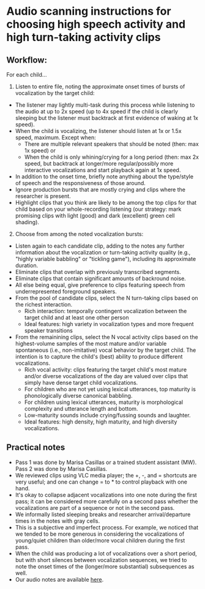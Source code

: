 # Audio scanning instructions for choosing high speech activity and high turn-taking activity clips

## Workflow:
For each child...
1. Listen to entire file, noting the approximate onset times of bursts of vocalization by the target child:
  * The listener may lightly multi-task during this process while listening to the audio at up to 2x speed (up to 4x speed if the child is clearly sleeping but the listener must backtrack at first evidence of waking at 1x speed).
  * When the child is vocalizing, the listener should listen at 1x or 1.5x speed, maximum. Except when:
      - There are multiple relevant speakers that should be noted (then: max 1x speed) or
      - When the child is only whining/crying for a long period (then: max 2x speed, but backtrack at longer/more regular/possibly more interactive vocalizations and start playback again at 1x speed.
  * In addition to the onset time, briefly note anything about the type/style of speech and the responsiveness of those around.
  * Ignore production bursts that are mostly crying and clips where the researcher is present.
  * Highlight clips that you think are likely to be among the top clips for that child based on your whole-recording listening (our strategy: mark promising clips with light (good) and dark (excellent) green cell shading).

2. Choose from among the noted vocalization bursts:
  * Listen again to each candidate clip, adding to the notes any further information about the vocalization or turn-taking activity quality (e.g., "highly variable babbling" or "tickling game"), including its approximate duration.
  * Eliminate clips that overlap with previously transcribed segments.
  * Eliminate clips that contain significant amounts of backround noise.
  * All else being equal, give preference to clips featuring speech from underrepresented foreground speakers.
  * From the pool of candidate clips, select the N turn-taking clips based on the richest interaction.
    - Rich interaction: temporally contingent vocalization between the target child and at least one other person
    -  Ideal features: high variety in vocalization types and more frequent speaker transitions
  * From the remainining clips, select the N vocal activity clips based on the highest-volume samples of the most mature and/or variable spontaneous (i.e., non-imitative) vocal behavior by the target child. The intention is to capture the child's (best) ability to produce different vocalizations.
    -  Rich vocal activity: clips featuring the target child's most mature and/or diverse vocalizations of the day are valued over clips that simply have dense target child vocalizations.
      * For children who are not yet using lexical utterances, top maturity is phonologically diverse canonical babbling.
      * For children using lexical utterances, maturity is morphological complexity and utterance length and bottom.
      * Low-maturity sounds include crying/fussing sounds and laughter.
    - Ideal features: high density, high maturity, and high diversity vocalizations. 

## Practical notes
 * Pass 1 was done by Marisa Casillas or a trained student assistant (MW). Pass 2 was done by Marisa Casillas.
 * We reviewed clips using VLC media player; the +, -, and = shortcuts are very useful; and one can change = to * to control playback with one hand.
 * It's okay to collapse adjacent vocalizations into one note during the first pass; it can be considered more carefully on a second pass whether the vocalizations are part of a sequence or not in the second pass.
 * We informally listed sleeping breaks and researcher arrival/departure times in the notes with gray cells.
 * This is a subjective and imperfect process. For example, we noticed that we tended to be more generous in considering the vocalizations of young/quiet children than older/more vocal children during the first pass.
 * When the child was producing a lot of vocalizations over a short period, but with short silences between vocalization sequences, we tried to note the onset times of the (longer/more substantial) subsequences as well.
 * Our audio notes are available [here](https://docs.google.com/spreadsheets/d/1SXfNVKPqT4oPpbaBuqtvl40SRCuZlfM_X2s1q0PK93Y/edit?usp=sharing).
